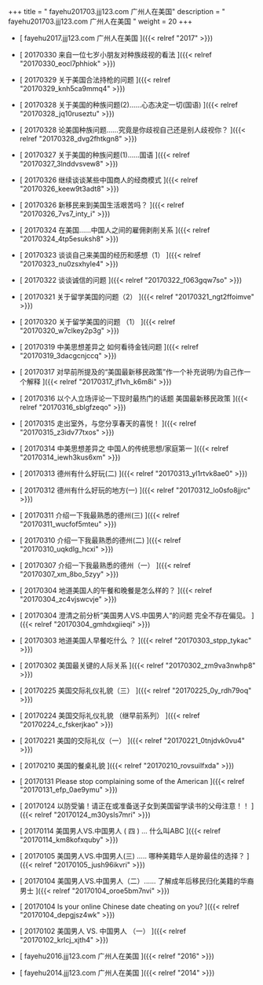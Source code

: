 +++
title = "  fayehu201703.jjj123.com 广州人在美国"
description = "  fayehu201703.jjj123.com 广州人在美国  "
weight = 20
+++



* [   fayehu2017.jjj123.com 广州人在美国 ]({{< relref "2017" >}})


* [ 20170330  来自一位七岁小朋友对种族歧视的看法  ]({{< relref "20170330_eocl7phhiok" >}})


* [ 20170329  关于美国合法持枪的问题  ]({{< relref "20170329_knh5ca9mmq4" >}})


* [ 20170328  关于美国的种族问题(2)……心态决定一切(国语)  ]({{< relref "20170328_jq10ruseztu" >}})


* [ 20170328  论美国种族问题……究竟是你歧视自己还是别人歧视你？  ]({{< relref "20170328_dvg2fhtkgn8" >}})


* [ 20170327  关于美国的种族问题(1)……国语  ]({{< relref "20170327_3lnddvsvew8" >}})


* [ 20170326  继续谈谈某些中国商人的经商模式  ]({{< relref "20170326_keew9t3adt8" >}})


* [ 20170326  新移民来到美国生活艰苦吗？  ]({{< relref "20170326_7vs7_inty_i" >}})


* [ 20170324  在美国……中国人之间的雇佣剥削关系  ]({{< relref "20170324_4tp5esuksh8" >}})


* [ 20170323  谈谈自己来美国的经历和感想（1）  ]({{< relref "20170323_nu0zsxhyle4" >}})


* [ 20170322  谈谈诚信的问题  ]({{< relref "20170322_f063gqw7so" >}})


* [ 20170321  关于留学美国的问题（2）  ]({{< relref "20170321_ngt2ffoimve" >}})


* [ 20170320  关于留学美国的问题 （1）  ]({{< relref "20170320_w7clkey2p3g" >}})


* [ 20170319  中美思想差异之 如何看待金钱问题  ]({{< relref "20170319_3dacgcnjccq" >}})


* [ 20170317  对早前所提及的“美国最新移民政策”作一个补充说明/为自己作一个解释  ]({{< relref "20170317_jf1vh_k6m8i" >}})


* [ 20170316  以个人立场评论一下现时最热门的话题 美国最新移民政策  ]({{< relref "20170316_sblgfzeqo" >}})


* [ 20170315  走出室外，与您分享春天的喜悦！  ]({{< relref "20170315_z3idv77txos" >}})


* [ 20170314  中美思想差异之 中国人的传统思想/家庭第一  ]({{< relref "20170314_iewh3kus6xm" >}})


* [ 20170313  德州有什么好玩(二)  ]({{< relref "20170313_yl1rtvk8ae0" >}})


* [ 20170312  德州有什么好玩的地方(一)  ]({{< relref "20170312_lo0sfo8jjrc" >}})


* [ 20170311  介绍一下我最熟悉的德州(三)  ]({{< relref "20170311_wucfof5mteu" >}})


* [ 20170310  介绍一下我最熟悉的德州(二)  ]({{< relref "20170310_uqkdlg_hcxi" >}})


* [ 20170307  介绍一下我最熟悉的德州（一）  ]({{< relref "20170307_xm_8bo_5zyy" >}})


* [ 20170304  地道美国人的午餐和晚餐是怎么样的？  ]({{< relref "20170304_zc4vjswcvje" >}})


* [ 20170304  澄清之前分析”美国男人VS.中国男人“的问题 完全不存在偏见。  ]({{< relref "20170304_gmhdxgiieqi" >}})


* [ 20170303  地道美国人早餐吃什么 ？  ]({{< relref "20170303_stpp_tykac" >}})


* [ 20170302  美国最关键的人际关系  ]({{< relref "20170302_zm9va3nwhp8" >}})


* [ 20170225  美国交际礼仪礼貌（三）  ]({{< relref "20170225_0y_rdh79oq" >}})


* [ 20170224  美国交际礼仪礼貌 （继早前系列）  ]({{< relref "20170224_c_fskerjkao" >}})


* [ 20170221  美国的交际礼仪（一）  ]({{< relref "20170221_0tnjdvk0vu4" >}})


* [ 20170210  美国的餐桌礼貌  ]({{< relref "20170210_rovsuilfxda" >}})


* [ 20170131  Please stop complaining some of the American  ]({{< relref "20170131_efp_0ae9ymu" >}})


* [ 20170124  以防受骗！请正在或准备送子女到美国留学读书的父母注意！！  ]({{< relref "20170124_m30ysls7mri" >}})


* [ 20170114  美国男人VS.中国男人 ( 四 ) ... 什么叫ABC  ]({{< relref "20170114_km8kofxquby" >}})


* [ 20170105  美国男人VS.中国男人(三) ..... 哪种美籍华人是妳最佳的选择？  ]({{< relref "20170105_jush96ikvri" >}})


* [ 20170104  美国男人VS.中国男人（二）...... 了解成年后移民归化美籍的华裔男士  ]({{< relref "20170104_oroe5bm7nvi" >}})


* [ 20170104  Is your online Chinese date cheating on you?  ]({{< relref "20170104_depgjsz4wk" >}})


* [ 20170102  美国男人 VS. 中国男人 （一）  ]({{< relref "20170102_krlcj_xjth4" >}})


* [   fayehu2016.jjj123.com 广州人在美国 ]({{< relref "2016" >}})


* [   fayehu2014.jjj123.com 广州人在美国 ]({{< relref "2014" >}})

